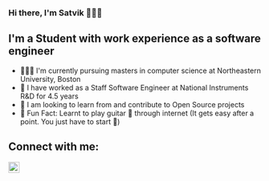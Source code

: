 ### Hi there, I'm Satvik 🧑🏻‍💻

## I'm a Student with work experience as a software engineer
- 👨🏻‍🎓 I'm currently pursuing masters in computer science at Northeastern University, Boston
- 🏢 I have worked as a Staff Software Engineer at National Instruments R&D for 4.5 years
- 📝 I am looking to learn from and contribute to Open Source projects
- 👀 Fun Fact: Learnt to play guitar 🎸 through internet (It gets easy after a point. You just have to start 😬)

## Connect with me:
[<img align="left" alt="LinkedIn" width="22px" src="https://cdn.jsdelivr.net/npm/simple-icons@v3/icons/linkedin.svg" />][linkedin]

[linkedin]: https://www.linkedin.com/in/satvikkhetan/
